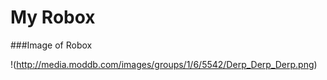My Robox
=======

###Image of Robox

!(http://media.moddb.com/images/groups/1/6/5542/Derp_Derp_Derp.png)
